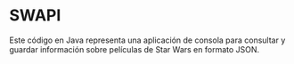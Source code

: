 # SWAPI
Este código en Java representa una aplicación de consola para consultar y guardar información sobre películas de Star Wars en formato JSON.
